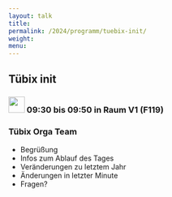 ```yaml
---
layout: talk
title:
permalink: /2024/programm/tuebix-init/
weight:
menu:
---
```

## Tübix init

### <img height = "32" src="../../../images/talk2.svg"> 09:30 bis 09:50 in Raum V1 (F119)

### Tübix Orga Team

* Begrüßung  
* Infos zum Ablauf des Tages  
* Veränderungen zu letztem Jahr  
* Änderungen in letzter Minute  
* Fragen?

